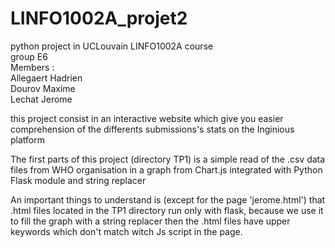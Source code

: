 # LINFO1002A_projet2
python project in UCLouvain LINFO1002A course<br/>
group E6 <br/>
Members : <br/>
  <span class="marge">Allegaert Hadrien <br/></span>
  <span class="marge">Dourov Maxime <br/></span>
  <span class="marge">Lechat Jerome<br/></span>
  
<p> 
this project consist in an interactive website which give you easier comprehension of the differents submissions's stats on the Inginious platform
</p>

<p> The first parts of this project (directory TP1) is a simple read of the .csv data files from WHO organisation in a graph from Chart.js integrated with Python Flask module and string replacer</p>

<p> An important things to understand is (except for the page 'jerome.html') that .html files located in the TP1 directory run only with flask, because we use it to fill the graph with a string replacer then the .html files have upper keywords which don't match witch Js script in the page.</p>
